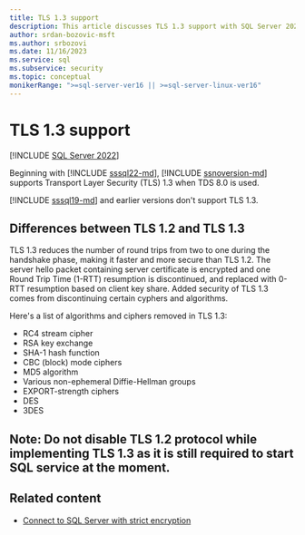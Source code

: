 ```yaml
---
title: TLS 1.3 support
description: This article discusses TLS 1.3 support with SQL Server 2022.
author: srdan-bozovic-msft
ms.author: srbozovi
ms.date: 11/16/2023
ms.service: sql
ms.subservice: security
ms.topic: conceptual
monikerRange: ">=sql-server-ver16 || >=sql-server-linux-ver16"
---
```

# TLS 1.3 support

[!INCLUDE [SQL Server 2022](../../../includes/applies-to-version/sqlserver2022.md)]

Beginning with [!INCLUDE [sssql22-md](../../../includes/sssql22-md.md)], [!INCLUDE [ssnoversion-md](../../../includes/ssnoversion-md.md)] supports Transport Layer Security (TLS) 1.3 when TDS 8.0 is used.

[!INCLUDE [sssql19-md](../../../includes/sssql19-md.md)] and earlier versions don't support TLS 1.3.

## Differences between TLS 1.2 and TLS 1.3

TLS 1.3 reduces the number of round trips from two to one during the handshake phase, making it faster and more secure than TLS 1.2. The server hello packet containing server certificate is encrypted and one Round Trip Time (1-RTT) resumption is discontinued, and replaced with 0-RTT resumption based on client key share. Added security of TLS 1.3 comes from discontinuing certain cyphers and algorithms.

Here's a list of algorithms and ciphers removed in TLS 1.3:

- RC4 stream cipher
- RSA key exchange
- SHA-1 hash function
- CBC (block) mode ciphers
- MD5 algorithm
- Various non-ephemeral Diffie-Hellman groups
- EXPORT-strength ciphers
- DES
- 3DES
## Note: Do not disable TLS 1.2 protocol while implementing TLS 1.3 as it is still required to start SQL service at the moment.
## Related content

- [Connect to SQL Server with strict encryption](connect-with-strict-encryption.md)
